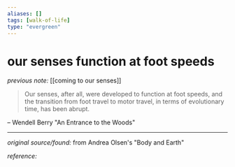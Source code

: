 ```yaml
---
aliases: []
tags: [walk-of-life]
type: "evergreen"
---
```


# our senses function at foot speeds

_previous note:_ [[coming to our senses]]

> Our senses, after all, were developed to function at foot speeds, and the transition from foot travel to motor travel, in terms of evolutionary time, has been abrupt. 

– Wendell Berry "An Entrance to the Woods"

---

_original source/found:_ from Andrea Olsen's "Body and Earth"

_reference:_ 



